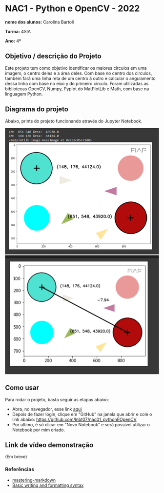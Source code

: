 # NAC1 - Python e OpenCV - 2022

**nome dos alunos:** Carolina Bartoli 

**Turma:** 4SIA

**Ano:** 4º

## Objetivo / descrição do Projeto

Este projeto tem como objetivo identificar os maiores circulos em uma imagem, o centro deles e a área deles. Com base no centro dos circulos, também fará uma linha reta de um centro à outro e calcular o angulamento dessa linha com base no eixo y do primeiro circulo. Foram utilizadas as bibliotecas OpenCV, Numpy, Pyplot do MatPlotLib e Math, com base na linguagem Python.

## Diagrama do projeto

Abaixo, prints do projeto funcionando através do Jupyter Notebook. 

<img src=".\print1.png" width="550">
<img src=".\print2.png" width="550">

## Como usar 

Para rodar o projeto, basta seguir as etapas abaixo: 

* Abra, no navegador, esse link <a href="https://colab.research.google.com">aqui</a>
* Depois de fazer login, clique em "GitHub" na janela que abrir e cole o link abaixo:
    https://github.com/lnbt07/nac01_pythonEOpenCV
* Por ultimo, é só clicar em "Novo Notebook" e será possível utilizar o Notebook por mim criado.


## Link de vídeo demonstração

(Em breve)


### Referências 

* [mastering-markdown](https://guides.github.com/features/mastering-markdown/)
* [Basic writing and formatting syntax](https://docs.github.com/en/github/writing-on-github/getting-started-with-writing-and-formatting-on-github/basic-writing-and-formatting-syntax)
